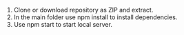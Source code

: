 1. Clone or download repository as ZIP and extract.
2. In the main folder use npm install to install dependencies.
3. Use npm start to start local server.
